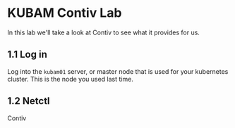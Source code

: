 # KUBAM Contiv Lab

In this lab we'll take a look at Contiv to see what it provides for us.  

## 1.1 Log in

Log into the ```kubam01``` server, or master node that is used for your kubernetes cluster.  This is the node you used last time.

## 1.2 Netctl

Contiv 